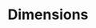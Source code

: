 ---
layout: default
bigquery: https://console.cloud.google.com/bigquery?p=covid-19-dimensions-ai&page=table&d=data&t=publications
contributors: Digital Science, https://www.digital-science.com/
cost: Free for personal, non-commercial use.
description: Dimensions contains more than 100 million publications, ranging from
  articles published in scholarly journals, books and book chapters, to preprints
  and conference proceedings. All publications are contextualized with linked data
  sets, funding, publications, patents, clinical trials, and policy documents. You
  can also view associated categories, funders, institutions, and researcher profiles.
documentation: https://docs.dimensions.ai/bigquery/index.html
last_edit: 04/11/2022, 23:44:49
location: https://www.dimensions.ai/products/free/
maintained_by: Digital Science, https://www.digital-science.com/
schema_fields:
- aliases
- date_imported_gbq
- type
- acronyms
- gender
- arxiv_id
- interventions
- repository_name
- associated_publication_doi
- expiration_year
- granted_year
- open_access_categories_v2
- mesh_headings
- date_inserted
- investigators
- volume
- language
- category_sdg
- publisher
- conditions
- assignee_countries
- email_address
- start_year
- links
- category_rcdc
- publication_year
- name
- types
- funding_chf
- research_org_city_names
- start_date
- proceedings_title
- associated_publication_arxiv_id
- category_icrp_ct
- research_org_state_names
- funding_gbp
- funding_cad
- legal_events
- category_hra
- date_modified
- filing_status
- researcher_ids
- associated_publication_id
- original_assignee
- assignee_orgs
- date_print
- status
- repository_id
- original_title
- book_series_title
- category_icrp_cso
- inventor_names
- application_number
- funder_orgs
- isbn
- categories
- brief_title
- title
- family_count
- pmid
- active_years
- funding_details
- funding_cny
- pmcid
- registry
- research_org_countries
- filing_year
- editors
- citations
- ipcr
- original_assignee_orgs
- phase
- created_date
- embargo_date
- end_year
- associated_publication_pmid
- current_assignee
- abstract
- granted_date
- research_org_cities
- funder_org_countries
- journal
- resulting_publication_doi
- funding_currency
- category_bra
- family_members_ids
- mesh_terms
- linkout
- repository_url
- funder_org_state_codes
- reference_ids
- priority_year
- labels
- expiration_date
- current_assignee_countries
- issue
- publication_date
- book_title
- research_org_state_codes
- cited_by_ids
- altmetrics
- eisbn
- foa_number
- category_hrcs_rac
- organisation_details
- source_id
- publication_ids
- category_uoa
- acknowledgements
- metrics
- funding_amount
- date
- date_normal
- funding_usd
- end_date
- citation_string
- original_abstract
- funder_countries
- citations_count
- funder_org_acronyms
- category_for
- supporting_grant_ids
- authors
- funder_org
- original_assignee_countries
- research_orgs
- priority_date
- address
- wikipedia_url
- license
- patent_ids
- description
- date_online
- concepts
- id
- research_org_country_names
- open_access_categories
- relationships
- external_ids
- associated_grant_ids
- year
- funding_aud
- funding_eur
- pages
- conference
- current_assignee_orgs
- funding_nzd
- cpc
- family_id
- resulting_publication_ids
- jurisdiction
- grant_number
- parent_id
- filing_date
- subtitles
- funding_jpy
- clinical_trial_ids
- kind
- journal_lists
- funder_org_cities
- legal_status
- doi
- acronym
- established
- category_hrcs_hc
shortname: dimensions
tags:
- scholarly literature
- patents
- funding
- clinical trials
- academic profiles
terms_of_use: 'Use of both the Dimensions COVID-19 dataset and full Dimensions dataset
  are subject to the Dimensions Terms of use: https://www.dimensions.ai/policies-terms-legal '
title: Dimensions
uuid: dcff88bd-fe6b-4fdb-8159-809bf9d7bc1c
---